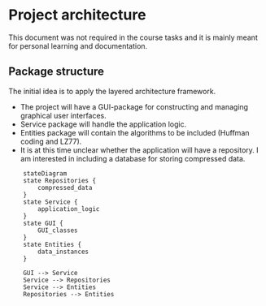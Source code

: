 # Project architecture
This document was not required in the course tasks and it is mainly meant for personal learning and documentation.

## Package structure
The initial idea is to apply the layered architecture framework. 

* The project will have a GUI-package for constructing and managing graphical user interfaces. 
* Service package will handle the application logic. 
* Entities package will contain the algorithms to be included (Huffman coding and LZ77). 
* It is at this time unclear whether the application will have a repository. I am interested in including a database for storing compressed data.


```mermaid
    stateDiagram
    state Repositories {
        compressed_data
    }
    state Service {
        application_logic
    }
    state GUI {
        GUI_classes
    }
    state Entities {
        data_instances
    }

    GUI --> Service
    Service --> Repositories
    Service --> Entities
    Repositories --> Entities
```
